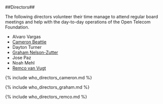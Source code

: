 ##Directors##

The following directors volunteer their time manage to attend regular board meetings and help with the day-to-day operations of the Open Telecom Foundation. 

* Alvaro Vargas
* [Cameron Beattie](#who_directors_cameron)
* Dayton Turner
* [Graham Nelson-Zutter](#who_directors_graham)
* Jose Paz
* Noah Mehl
* [Remco van Vugt](#who_directors_remco)

<a name="who_directors_cameron"></a>
{% include who_directors_cameron.md %}


<a name="who_directors_graham"></a>
{% include who_directors_graham.md %}


<a name="who_directors_remco"></a>
{% include who_directors_remco.md %}
